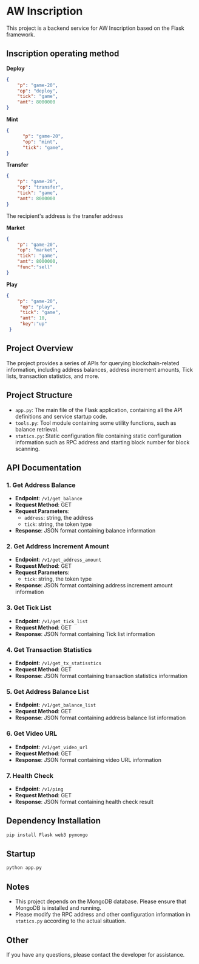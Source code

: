 

# AW Inscription

This project is a backend service for AW Inscription based on the Flask framework.


## Inscription operating method

**Deploy**
```json
{
    "p": "game-20",
    "op": "deploy",
    "tick": "game",
    "amt": 8000000
}
```

**Mint**
```json
{
      "p": "game-20",  
      "op": "mint", 
      "tick": "game",
}
```
**Transfer**
```json
{
    "p": "game-20",
    "op": "transfer",
    "tick": "game",
    "amt": 8000000
}
```
The recipient's address is the transfer address

**Market**
```json
{
    "p": "game-20",
    "op": "market",
    "tick": "game",
    "amt": 8000000,
    "func":"sell"
}
```
**Play**
```json
{
    "p": "game-20", 
     "op": "play",
     "tick": "game", 
     "amt": 10, 
     "key":"up"
 }
```


## Project Overview

The project provides a series of APIs for querying blockchain-related information, including address balances, address increment amounts, Tick lists, transaction statistics, and more.

## Project Structure

- `app.py`: The main file of the Flask application, containing all the API definitions and service startup code.
- `tools.py`: Tool module containing some utility functions, such as balance retrieval.
- `statics.py`: Static configuration file containing static configuration information such as RPC address and starting block number for block scanning.

## API Documentation

### 1. Get Address Balance

- **Endpoint**: `/v1/get_balance`
- **Request Method**: GET
- **Request Parameters**:
  - `address`: string, the address
  - `tick`: string, the token type
- **Response**: JSON format containing balance information

### 2. Get Address Increment Amount

- **Endpoint**: `/v1/get_address_amount`
- **Request Method**: GET
- **Request Parameters**:
  - `tick`: string, the token type
- **Response**: JSON format containing address increment amount information

### 3. Get Tick List

- **Endpoint**: `/v1/get_tick_list`
- **Request Method**: GET
- **Response**: JSON format containing Tick list information

### 4. Get Transaction Statistics

- **Endpoint**: `/v1/get_tx_statisstics`
- **Request Method**: GET
- **Response**: JSON format containing transaction statistics information

### 5. Get Address Balance List

- **Endpoint**: `/v1/get_balance_list`
- **Request Method**: GET
- **Response**: JSON format containing address balance list information

### 6. Get Video URL

- **Endpoint**: `/v1/get_video_url`
- **Request Method**: GET
- **Response**: JSON format containing video URL information

### 7. Health Check

- **Endpoint**: `/v1/ping`
- **Request Method**: GET
- **Response**: JSON format containing health check result

## Dependency Installation

```bash
pip install Flask web3 pymongo
```

## Startup

```bash
python app.py
```

## Notes

- This project depends on the MongoDB database. Please ensure that MongoDB is installed and running.
- Please modify the RPC address and other configuration information in `statics.py` according to the actual situation.

## Other

If you have any questions, please contact the developer for assistance.
